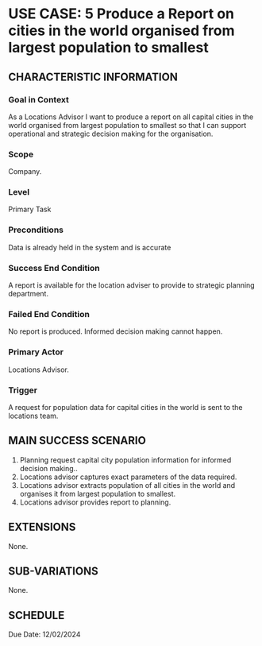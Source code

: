 # USE CASE: 5 Produce a Report on cities in the world organised from largest population to smallest

## CHARACTERISTIC INFORMATION

### Goal in Context

As a Locations Advisor I want to produce a report on all capital cities in the world organised from largest population to smallest so that I can support operational and strategic decision making for the organisation.

### Scope

Company.

### Level

Primary Task

### Preconditions

Data is already held in the system and is accurate

### Success End Condition

A report is available for the location adviser to provide to strategic planning department.

### Failed End Condition

No report is produced. Informed decision making cannot happen.

### Primary Actor

Locations Advisor.

### Trigger

A request for population data for capital cities in the world is sent to the locations team.

## MAIN SUCCESS SCENARIO

1. Planning request capital city population information for informed decision making..
2. Locations advisor captures exact parameters of the data required.
3. Locations advisor extracts population of all cities in the world and organises it from largest population to smallest.
4. Locations advisor provides report to planning.

## EXTENSIONS

None.

## SUB-VARIATIONS

None.

## SCHEDULE

Due Date: 12/02/2024
